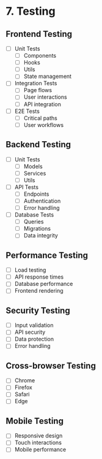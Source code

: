 # 7. Testing

## Frontend Testing
- [ ] Unit Tests
  - [ ] Components
  - [ ] Hooks
  - [ ] Utils
  - [ ] State management
- [ ] Integration Tests
  - [ ] Page flows
  - [ ] User interactions
  - [ ] API integration
- [ ] E2E Tests
  - [ ] Critical paths
  - [ ] User workflows

## Backend Testing
- [ ] Unit Tests
  - [ ] Models
  - [ ] Services
  - [ ] Utils
- [ ] API Tests
  - [ ] Endpoints
  - [ ] Authentication
  - [ ] Error handling
- [ ] Database Tests
  - [ ] Queries
  - [ ] Migrations
  - [ ] Data integrity

## Performance Testing
- [ ] Load testing
- [ ] API response times
- [ ] Database performance
- [ ] Frontend rendering

## Security Testing
- [ ] Input validation
- [ ] API security
- [ ] Data protection
- [ ] Error handling

## Cross-browser Testing
- [ ] Chrome
- [ ] Firefox
- [ ] Safari
- [ ] Edge

## Mobile Testing
- [ ] Responsive design
- [ ] Touch interactions
- [ ] Mobile performance
